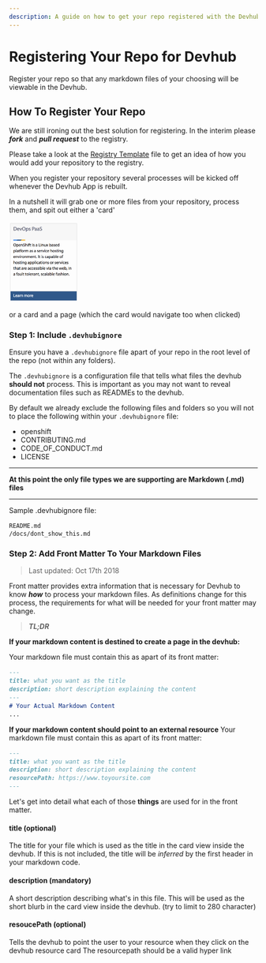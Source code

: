 ```yaml
---
description: A guide on how to get your repo registered with the Devhub so that it's content is generated into a live site.
---
```

# Registering Your Repo for Devhub

Register your repo so that any markdown files of your choosing will be viewable in the Devhub.

## How To Register Your Repo 

We are still ironing out the best solution for registering.
In the interim please ***fork*** and ***pull request*** to the registry.

Please take a look at the [Registry Template](./registry.sample.yml)
file to get an idea of how you would add your repository to the registry.


When you register your repository several processes will be kicked off whenever the Devhub App is rebuilt. 

In a nutshell it will grab one or more files from your repository, process them, and spit out either a 'card'

<img src="./images/samplecard.png" width="140">

or a card and a page (which the card would navigate too when clicked)

### Step 1: Include `.devhubignore`

Ensure you have a `.devhubignore` file apart of your repo in the root level of the repo (not within any folders). 

The `.devhubignore` is a configuration file that tells what files the devhub **should not** process. 
This is important as you may not want to reveal documentation files such as READMEs to the devhub.

By default we already exclude the following files and folders so you will not to place the following within your `.devhubignore` file:

- openshift
- CONTRIBUTING.md
- CODE_OF_CONDUCT.md
- LICENSE

******
**At this point the only file types we are supporting are Markdown (.md) files**
******
Sample .devhubignore file:
```
README.md
/docs/dont_show_this.md
```

### Step 2: Add Front Matter To Your Markdown Files
> Last updated: Oct 17th 2018

Front matter provides extra information that is necessary for Devhub to know ***how*** to process your markdown files. As definitions change for this process, the requirements for what will be needed for your front matter may change.

>***TL;DR***

**If your markdown content is destined to create a page in the devhub:**

Your markdown file must contain this as apart of its front matter:
```markdown
---
title: what you want as the title
description: short description explaining the content
---
# Your Actual Markdown Content
...
```

**If your markdown content should point to an external resource**
Your markdown file must contain this as apart of its front matter:
```markdown
---
title: what you want as the title
description: short description explaining the content
resourcePath: https://www.toyoursite.com
---
```

Let's get into detail what each of those **things** are used for in the front matter.

#### title (optional)
The title for your file which is used as the title in the card view inside the devhub. If this is not
included, the title will be *inferred* by the first header in your markdown code.

#### description (mandatory)
A short description describing what's in this file. This will be used as the short blurb in the card view inside the devhub. (try to limit to 280 character)

#### resoucePath (optional)
Tells the devhub to point the user to your resource when they click on the devhub resource card
The resourcepath should be a valid hyper link

<!-- ### Step 3: Register your repository

Before your repo's content is taken in by the Devhub, the Devhub needs to know it exists first.

This will involve making a Fork and Pull Request to the [Devhub Repository](https://github.com/bcgov/devhub-app-web).

>If this is your first time Forking and or making Pull Requests, more details can be found [here](https://github.com/bcgov/devhub-app-web/blob/master/CONTRIBUTING.md).

Once you've forked the Devhub Repo, you will want to make a new branch.

...TBC -->

